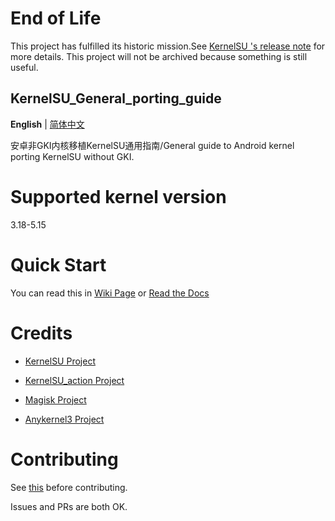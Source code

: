 End of Life
=========================================

This project has fulfilled its historic mission.See [KernelSU 's release note](https://github.com/tiann/KernelSU/releases/tag/v1.0.0) for more details.
This project will not be archived because something is still useful.



## KernelSU_General_porting_guide

 **English** | [简体中文](README-zh_CN.mdx)

安卓非GKI内核移植KernelSU通用指南/General guide to Android kernel porting KernelSU without GKI.
# Supported kernel version
3.18-5.15
# Quick Start
You can read this in 
[Wiki Page](https://github.com/dabao1955/KernelSU_General_porting_guide/wiki) or
[Read the Docs](https://kernelsu-general-porting-guide.readthedocs.io/zh_CN/latest/)
# Credits
- [KernelSU Project](https://github.com/tiann/KernelSU)

- [KernelSU_action Project](https://github.com/xiaoleGun/KernelSU_Action)

- [Magisk Project](https://github.com/topjohnwu/Magisk)

- [Anykernel3 Project](https://github.com/osm0sis/AnyKernel3)
# Contributing
See [this](CONTRIBUTING.mdx) before contributing.


Issues and PRs are both OK.
